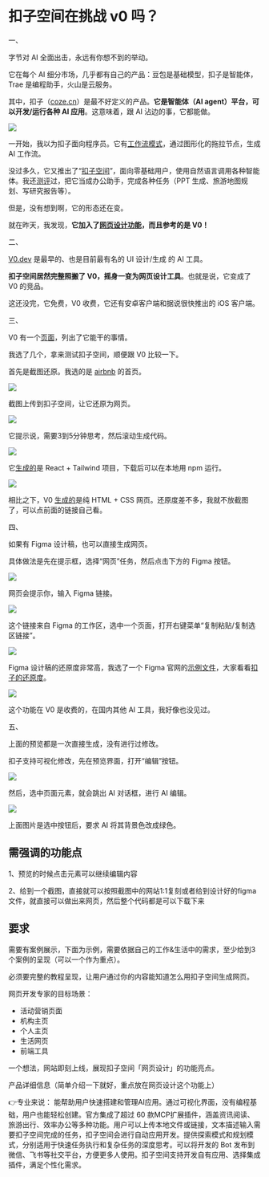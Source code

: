 # 扣子空间在挑战 v0 吗？

一、

字节对 AI 全面出击，永远有你想不到的举动。

它在每个 AI 细分市场，几乎都有自己的产品：豆包是基础模型，扣子是智能体，Trae 是编程助手，火山是云服务。

其中，扣子（[coze.cn](https://www.coze.cn/)）是最不好定义的产品。**它是智能体（AI agent）平台，可以开发/运行各种 AI 应用**。这意味着，跟 AI 沾边的事，它都能做。

![](https://cdn.beekka.com/blogimg/asset/202507/bg2025072301.webp)

一开始，我以为扣子面向程序员。它有[工作流模式](https://www.ruanyifeng.com/blog/2024/12/no-code-ai-tutorial.html)，通过图形化的拖拉节点，生成 AI 工作流。

没过多久，它又推出了“[扣子空间](https://space.coze.cn/)”，面向零基础用户，使用自然语言调用各种智能体。我还[测评](https://www.ruanyifeng.com/blog/2025/04/coze-space.html)过，把它当成办公助手，完成各种任务（PPT 生成、旅游地图规划、写研究报告等）。

但是，没有想到啊，它的形态还在变。

就在昨天，我发现，**它加入了[网页设计功能](https://www.coze.cn/space-preview?)，而且参考的是 V0！**

二、

[V0.dev](https://v0.dev/) 是最早的、也是目前最有名的 UI 设计/生成 的 AI 工具。

**扣子空间居然完整照搬了 V0，摇身一变为网页设计工具**。也就是说，它变成了 V0 的竞品。

这还没完，它免费，V0 收费，它还有安卓客户端和据说很快推出的 iOS 客户端。

三、

V0 有一个[页面](https://v0.dev/docs/introduction#who-is-v0-for)，列出了它能干的事情。

我选了几个，拿来测试扣子空间，顺便跟 V0 比较一下。

首先是截图还原。我选的是 [airbnb](https://zh.airbnb.com/) 的首页。

![](https://cdn.beekka.com/blogimg/asset/202507/bg2025072304.webp)

截图上传到扣子空间，让它还原为网页。

![](https://cdn.beekka.com/blogimg/asset/202507/bg2025072302.webp)

它提示说，需要3到5分钟思考，然后滚动生成代码。

![](https://cdn.beekka.com/blogimg/asset/202507/bg2025072303.webp)

它[生成的](https://space.coze.cn/share-coding-expert/7530149783378723107)是 React + Tailwind 项目，下载后可以在本地用 npm 运行。

![](https://cdn.beekka.com/blogimg/asset/202507/bg2025072305.webp)

相比之下，V0 [生成的](https://v0.dev/chat/snapshot-to-html-pJtk6hcILge)是纯 HTML + CSS 网页。还原度差不多，我就不放截图了，可以点前面的链接自己看。

四、

如果有 Figma 设计稿，也可以直接生成网页。

具体做法是先在提示框，选择“网页”任务，然后点击下方的 Figma 按钮。

![](https://cdn.beekka.com/blogimg/asset/202507/bg2025072307.webp)

网页会提示你，输入 Figma 链接。

![](https://cdn.beekka.com/blogimg/asset/202507/bg2025072308.webp)

这个链接来自 Figma 的工作区，选中一个页面，打开右键菜单“复制粘贴/复制选区链接”。

![](https://cdn.beekka.com/blogimg/asset/202507/bg2025072309.webp)

Figma 设计稿的还原度非常高，我选了一个 Figma 官网的[示例文件](https://www.figma.com/community/file/1071509847187590454)，大家看看[扣子的还原度](https://space.coze.cn/share-coding-expert/7530175236215456015)。

![](https://cdn.beekka.com/blogimg/asset/202507/bg2025072310.webp)

这个功能在 V0 是收费的，在国内其他 AI 工具，我好像也没见过。

五、

上面的预览都是一次直接生成，没有进行过修改。

扣子支持可视化修改，先在预览界面，打开“编辑”按钮。

![](https://cdn.beekka.com/blogimg/asset/202507/bg2025072311.webp)

然后，选中页面元素，就会跳出 AI 对话框，进行 AI 编辑。

![](https://cdn.beekka.com/blogimg/asset/202507/bg2025072312.webp)

上面图片是选中按钮后，要求 AI 将其背景色改成绿色。

## 需强调的功能点

1、预览的时候点击元素可以继续编辑内容

2、给到一个截图，直接就可以按照截图中的网站1:1复刻或者给到设计好的figma文件，就直接可以做出来网页，然后整个代码都是可以下载下来

## 要求

需要有案例展示，下面为示例，需要依据自己的工作&生活中的需求，至少给到3个案例的呈现（可以一个作为重点）。

必须要完整的教程呈现，让用户通过你的内容能知道怎么用扣子空间生成网页。

网页开发专家的目标场景：
- 活动营销页面
- 机构主页
- 个人主页
- 生活网页
- 前端工具

一个想法，网站即刻上线，展现扣子空间「网页设计」的功能亮点。

产品详细信息（简单介绍一下就好，重点放在网页设计这个功能上）

👉专业来说：
能帮助用户快速搭建和管理AI应用。通过可视化界面，没有编程基础，用户也能轻松创建。官方集成了超过 60 款MCP扩展插件，涵盖资讯阅读、旅游出行、效率办公等多种功能。用户可以上传本地文件或链接，文本描述输入需要扣子空间完成的任务，扣子空间会进行自动应用开发。提供探索模式和规划模式，分别适用于快速任务执行和复杂任务的深度思考。可以将开发的 Bot 发布到微信、飞书等社交平台，方便更多人使用。扣子空间支持开发自有应用、选择集成插件，满足个性化需求。